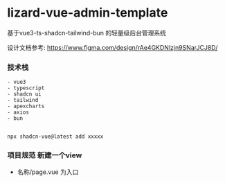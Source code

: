 # lizard-vue-admin-template

基于vue3-ts-shadcn-tailwind-bun 的轻量级后台管理系统

设计文档参考: https://www.figma.com/design/rAe4GKDNlzjn9SNarJCJ8D/

### 技术栈
```
- vue3
- typescript
- shadcn ui
- tailwind 
- apexcharts
- axios
- bun


npx shadcn-vue@latest add xxxxx
```

### 项目规范 新建一个view
- 名称/page.vue 为入口
